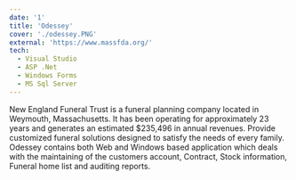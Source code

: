 ```yaml
---
date: '1'
title: 'Odessey'
cover: './odessey.PNG'
external: 'https://www.massfda.org/'
tech:
  - Visual Studio
  - ASP .Net
  - Windows Forms
  - MS Sql Server
---
```


New England Funeral Trust is a funeral planning company located in Weymouth, Massachusetts. It has been operating for approximately 23 years and generates an estimated $235,496 in annual revenues. Provide customized funeral solutions designed to satisfy the needs of every family. Odessey contains both Web and Windows based application which deals with the maintaining of the customers account, Contract, Stock information, Funeral home list and auditing reports.
